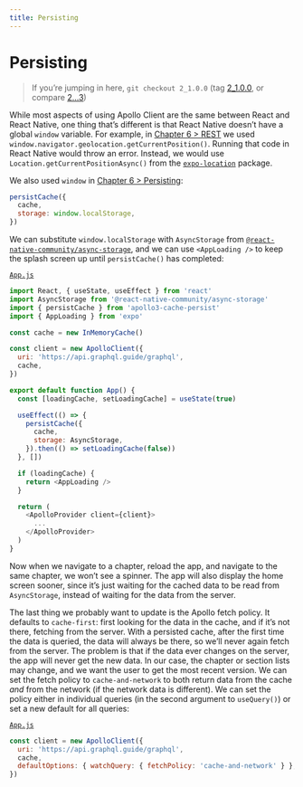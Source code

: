 ```yaml
---
title: Persisting
---
```


# Persisting

> If you’re jumping in here, `git checkout 2_1.0.0` (tag [2_1.0.0](https://github.com/GraphQLGuide/guide/tree/2_1.0.0), or compare [2...3](https://github.com/GraphQLGuide/guide/compare/2_1.0.0...3_1.0.0))

While most aspects of using Apollo Client are the same between React and React Native, one thing that’s different is that React Native doesn’t have a global `window` variable. For example, in [Chapter 6 > REST](../react/advanced/rest.md) we used `window.navigator.geolocation.getCurrentPosition()`. Running that code in React Native would throw an error. Instead, we would use `Location.getCurrentPositionAsync()` from the [`expo-location`](https://docs.expo.io/versions/v39.0.0/sdk/location/#locationgetcurrentpositionasyncoptions) package.

We also used `window` in [Chapter 6 > Persisting](../react/advanced/persisting.md):

```js
persistCache({
  cache,
  storage: window.localStorage,
})
```

We can substitute `window.localStorage` with `AsyncStorage` from [`@react-native-community/async-storage`](https://react-native-community.github.io/async-storage/), and we can use `<AppLoading />` to keep the splash screen up until `persistCache()` has completed:

[`App.js`](https://github.com/GraphQLGuide/guide-react-native/blob/3_1.0.0/App.js)

```js
import React, { useState, useEffect } from 'react'
import AsyncStorage from '@react-native-community/async-storage'
import { persistCache } from 'apollo3-cache-persist'
import { AppLoading } from 'expo'

const cache = new InMemoryCache()

const client = new ApolloClient({
  uri: 'https://api.graphql.guide/graphql',
  cache,
})

export default function App() {
  const [loadingCache, setLoadingCache] = useState(true)

  useEffect(() => {
    persistCache({
      cache,
      storage: AsyncStorage,
    }).then(() => setLoadingCache(false))
  }, [])

  if (loadingCache) {
    return <AppLoading />
  }

  return (
    <ApolloProvider client={client}>
      ...
    </ApolloProvider>
  )
}
```

Now when we navigate to a chapter, reload the app, and navigate to the same chapter, we won’t see a spinner. The app will also display the home screen sooner, since it’s just waiting for the cached data to be read from `AsyncStorage`, instead of waiting for the data from the server.

The last thing we probably want to update is the Apollo fetch policy. It defaults to `cache-first`: first looking for the data in the cache, and if it’s not there, fetching from the server. With a persisted cache, after the first time the data is queried, the data will always be there, so we’ll never again fetch from the server. The problem is that if the data ever changes on the server, the app will never get the new data. In our case, the chapter or section lists may change, and we want the user to get the most recent version. We can set the fetch policy to `cache-and-network` to both return data from the cache *and* from the network (if the network data is different). We can set the policy either in individual queries (in the second argument to `useQuery()`) or set a new default for all queries:

[`App.js`](https://github.com/GraphQLGuide/guide-react-native/blob/3_1.0.0/App.js)

```js
const client = new ApolloClient({
  uri: 'https://api.graphql.guide/graphql',
  cache,
  defaultOptions: { watchQuery: { fetchPolicy: 'cache-and-network' } },
})
```

